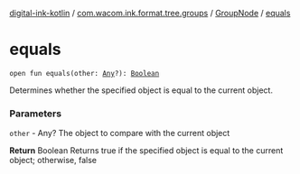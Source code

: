 [digital-ink-kotlin](../../index.md) / [com.wacom.ink.format.tree.groups](../index.md) / [GroupNode](index.md) / [equals](./equals.md)

# equals

`open fun equals(other: `[`Any`](https://kotlinlang.org/api/latest/jvm/stdlib/kotlin/-any/index.html)`?): `[`Boolean`](https://kotlinlang.org/api/latest/jvm/stdlib/kotlin/-boolean/index.html)

Determines whether the specified object is equal to the current object.

### Parameters

`other` - Any? The object to compare with the current object

**Return**
Boolean Returns true if the specified object is equal to the current object; otherwise, false

